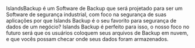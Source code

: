 IslandsBackup é um Software de Backup que será projetado para ser um Software de segurança industrial, com foco na segurança de suas aplicações
por que Islands Backup é o seu favorito para segurança de dados de um negócio?
Islands Backup é perfeito para isso, o nosso foco no futuro será que os usuários coloquem seus arquivos de Backup em nuvem, e que vocês possam checar 
onde seus dados foram armazenados.
